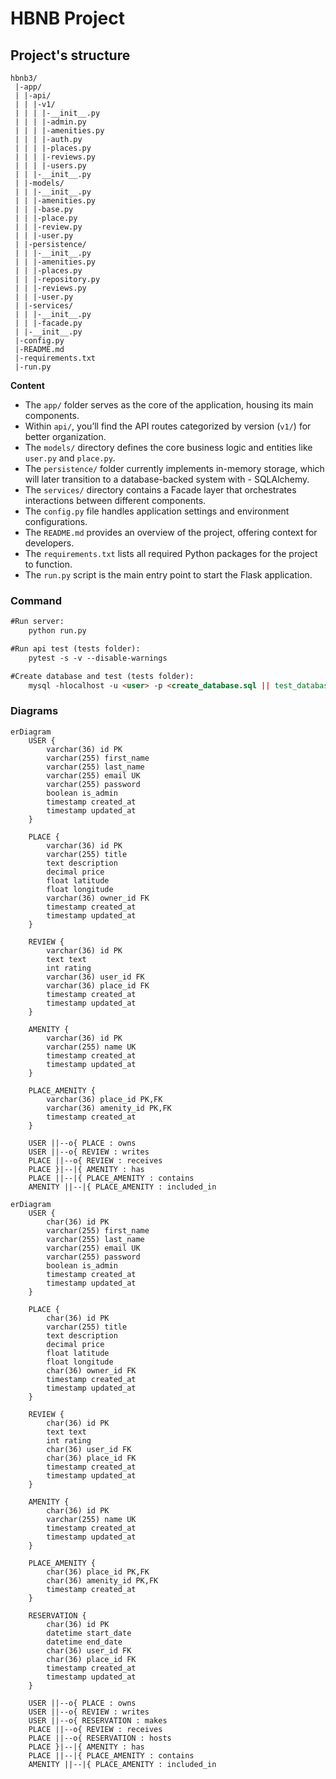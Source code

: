 # HBNB Project

## Project's structure
```
hbnb3/
 |-app/
 | |-api/
 | | |-v1/
 | | | |-__init__.py
 | | | |-admin.py
 | | | |-amenities.py
 | | | |-auth.py
 | | | |-places.py
 | | | |-reviews.py
 | | | |-users.py
 | | |-__init__.py
 | |-models/
 | | |-__init__.py
 | | |-amenities.py
 | | |-base.py
 | | |-place.py
 | | |-review.py
 | | |-user.py
 | |-persistence/
 | | |-__init__.py
 | | |-amenities.py
 | | |-places.py
 | | |-repository.py
 | | |-reviews.py
 | | |-user.py
 | |-services/
 | | |-__init__.py
 | | |-facade.py
 | |-__init__.py
 |-config.py
 |-README.md
 |-requirements.txt
 |-run.py
```

**Content**
- The `app/` folder serves as the core of the application, housing its main components.
- Within `api/`, you’ll find the API routes categorized by version (`v1/`) for better organization.
- The `models/` directory defines the core business logic and entities like `user.py` and `place.py`.
- The `persistence/` folder currently implements in-memory storage, which will later transition to a database-backed system with - SQLAlchemy.
- The `services/` directory contains a Facade layer that orchestrates interactions between different components.
- The `config.py` file handles application settings and environment configurations.
- The `README.md` provides an overview of the project, offering context for developers.
- The `requirements.txt` lists all required Python packages for the project to function.
- The `run.py` script is the main entry point to start the Flask application.


### Command
```markdown
#Run server:
    python run.py

#Run api test (tests folder):
    pytest -s -v --disable-warnings

#Create database and test (tests folder):
    mysql -hlocalhost -u <user> -p <create_database.sql || test_database.sql>
```

### Diagrams
```mermaid
erDiagram
    USER {
        varchar(36) id PK
        varchar(255) first_name
        varchar(255) last_name
        varchar(255) email UK
        varchar(255) password
        boolean is_admin
        timestamp created_at
        timestamp updated_at
    }

    PLACE {
        varchar(36) id PK
        varchar(255) title
        text description
        decimal price
        float latitude
        float longitude
        varchar(36) owner_id FK
        timestamp created_at
        timestamp updated_at
    }

    REVIEW {
        varchar(36) id PK
        text text
        int rating
        varchar(36) user_id FK
        varchar(36) place_id FK
        timestamp created_at
        timestamp updated_at
    }

    AMENITY {
        varchar(36) id PK
        varchar(255) name UK
        timestamp created_at
        timestamp updated_at
    }

    PLACE_AMENITY {
        varchar(36) place_id PK,FK
        varchar(36) amenity_id PK,FK
        timestamp created_at
    }

    USER ||--o{ PLACE : owns
    USER ||--o{ REVIEW : writes
    PLACE ||--o{ REVIEW : receives
    PLACE }|--|{ AMENITY : has
    PLACE ||--|{ PLACE_AMENITY : contains
    AMENITY ||--|{ PLACE_AMENITY : included_in
```

```mermaid
erDiagram
    USER {
        char(36) id PK
        varchar(255) first_name
        varchar(255) last_name
        varchar(255) email UK
        varchar(255) password
        boolean is_admin
        timestamp created_at
        timestamp updated_at
    }

    PLACE {
        char(36) id PK
        varchar(255) title
        text description
        decimal price
        float latitude
        float longitude
        char(36) owner_id FK
        timestamp created_at
        timestamp updated_at
    }

    REVIEW {
        char(36) id PK
        text text
        int rating
        char(36) user_id FK
        char(36) place_id FK
        timestamp created_at
        timestamp updated_at
    }

    AMENITY {
        char(36) id PK
        varchar(255) name UK
        timestamp created_at
        timestamp updated_at
    }

    PLACE_AMENITY {
        char(36) place_id PK,FK
        char(36) amenity_id PK,FK
        timestamp created_at
    }

    RESERVATION {
        char(36) id PK
        datetime start_date
        datetime end_date
        char(36) user_id FK
        char(36) place_id FK
        timestamp created_at
        timestamp updated_at
    }

    USER ||--o{ PLACE : owns
    USER ||--o{ REVIEW : writes
    USER ||--o{ RESERVATION : makes
    PLACE ||--o{ REVIEW : receives
    PLACE ||--o{ RESERVATION : hosts
    PLACE }|--|{ AMENITY : has
    PLACE ||--|{ PLACE_AMENITY : contains
    AMENITY ||--|{ PLACE_AMENITY : included_in
```
